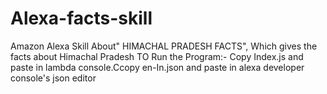 # Alexa-facts-skill
Amazon Alexa Skill About" HIMACHAL PRADESH FACTS", Which gives the facts about Himachal Pradesh
TO Run the Program:-
Copy Index.js and paste in lambda console.Ccopy en-In.json and paste in alexa developer console's json editor
